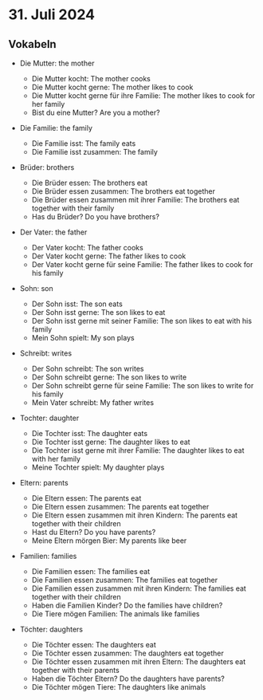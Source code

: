 # 31. Juli 2024

## Vokabeln

- Die Mutter: the mother

  - Die Mutter kocht: The mother cooks
  - Die Mutter kocht gerne: The mother likes to cook
  - Die Mutter kocht gerne für ihre Familie: The mother likes to cook for her family
  - Bist du eine Mutter? Are you a mother?

- Die Familie: the family

  - Die Familie isst: The family eats
  - Die Familie isst zusammen: The family

- Brüder: brothers

  - Die Brüder essen: The brothers eat
  - Die Brüder essen zusammen: The brothers eat together
  - Die Brüder essen zusammen mit ihrer Familie: The brothers eat together with their family
  - Has du Brüder? Do you have brothers?

- Der Vater: the father

  - Der Vater kocht: The father cooks
  - Der Vater kocht gerne: The father likes to cook
  - Der Vater kocht gerne für seine Familie: The father likes to cook for his family

- Sohn: son

  - Der Sohn isst: The son eats
  - Der Sohn isst gerne: The son likes to eat
  - Der Sohn isst gerne mit seiner Familie: The son likes to eat with his family
  - Mein Sohn spielt: My son plays

- Schreibt: writes

  - Der Sohn schreibt: The son writes
  - Der Sohn schreibt gerne: The son likes to write
  - Der Sohn schreibt gerne für seine Familie: The son likes to write for his family
  - Mein Vater schreibt: My father writes

- Tochter: daughter

  - Die Tochter isst: The daughter eats
  - Die Tochter isst gerne: The daughter likes to eat
  - Die Tochter isst gerne mit ihrer Familie: The daughter likes to eat with her family
  - Meine Tochter spielt: My daughter plays

- Eltern: parents

  - Die Eltern essen: The parents eat
  - Die Eltern essen zusammen: The parents eat together
  - Die Eltern essen zusammen mit ihren Kindern: The parents eat together with their children
  - Hast du Eltern? Do you have parents?
  - Meine Eltern mörgen Bier: My parents like beer

- Familien: families

  - Die Familien essen: The families eat
  - Die Familien essen zusammen: The families eat together
  - Die Familien essen zusammen mit ihren Kindern: The families eat together with their children
  - Haben die Familien Kinder? Do the families have children?
  - Die Tiere mögen Familien: The animals like families

- Töchter: daughters

  - Die Töchter essen: The daughters eat
  - Die Töchter essen zusammen: The daughters eat together
  - Die Töchter essen zusammen mit ihren Eltern: The daughters eat together with their parents
  - Haben die Töchter Eltern? Do the daughters have parents?
  - Die Töchter mögen Tiere: The daughters like animals
